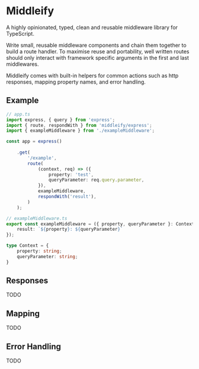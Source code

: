 # Middleify

A highly opinionated, typed, clean and reusable middleware library for TypeScript.

Write small, reusable middleware components and chain them together to build a route handler. To maximise reuse and portability, well written routes should only interact with framework specific arguments in the first and last middlewares.

Middleify comes with built-in helpers for common actions such as http responses, mapping property names, and error handling.

## Example

```typescript
// app.ts
import express, { query } from 'express';
import { route, respondWith } from 'middleify/express';
import { exampleMiddleware } from './exampleMiddleware';

const app = express()
    
    .get(
        '/example',
        route(
            (context, req) => ({
                property: 'test',
                queryParameter: req.query.parameter,
            }),
            exampleMiddleware,
            respondWith('result'),
        )
    );

// exampleMiddleware.ts
export const exampleMiddleware = ({ property, queryParameter }: Context) => ({
    result: `${property}: ${queryParameter}`
});

type Context = {
    property: string;
    queryParameter: string;
}
```

## Responses

TODO

## Mapping

TODO

## Error Handling

TODO